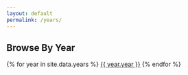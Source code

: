 ```yaml
---
layout: default
permalink: /years/
---
```


<h2>Browse By Year</h2>

{% for year in site.data.years %}
<a href="/marker-type/{{ year.year }}">{{ year.year }}</a>
{% endfor %}